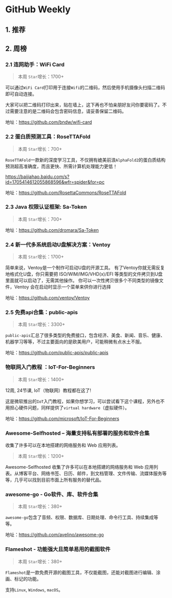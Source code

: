 # GitHub Weekly

## 1. 推荐


## 2. 周榜

### 2.1 连网助手：WiFi Card

> 本周 `Star`增长：1700+

可以通过`WiFi Card`打印用于连接`Wifi`的二维码，然后使用手机摄像头扫描二维码即可自动连接。

大家可以把二维码打印出来，贴在墙上，这下再也不怕亲朋好友问你要密码了。不过需要注意的是二维码会包含密码信息，请妥善保留二维码。

地址：https://github.com/bndw/wifi-card

### 2.2 蛋白质预测工具：RoseTTAFold

> 本周 `Star`增长：700+

`RoseTTAFold`一款新的深度学习工具，不仅拥有媲美前浪`AlphaFold2`的蛋白质结构预测超高准确度，而且更快、所需计算机处理能力更低！

https://baijiahao.baidu.com/s?id=1705414612055868596&wfr=spider&for=pc

地址：https://github.com/RosettaCommons/RoseTTAFold

### 2.3 Java 权限认证框架: Sa-Token

> 本周 `Star`增长：700+


地址：https://github.com/dromara/Sa-Token

### 2.4 新一代多系统启动U盘解决方案：Ventoy

> 本周 `Star`增长：1700+

简单来说，Ventoy是一个制作可启动U盘的开源工具。
有了Ventoy你就无需反复地格式化U盘，你只需要把 ISO/WIM/IMG/VHD(x)/EFI 等类型的文件拷贝到U盘里面就可以启动了，无需其他操作。
你可以一次性拷贝很多个不同类型的镜像文件，Ventoy 会在启动时显示一个菜单来供你进行选择

地址：https://github.com/ventoy/Ventoy

### 2.5 免费api合集：public-apis

> 本周 `Star`增长：3300+

`public-apis`汇总了很多类型的免费接口，包含经济、美食、新闻、音乐、健康、机器学习等等，不过主要面向的是欧美用户，可能稍微有点水土不服。


地址：https://github.com/public-apis/public-apis

### 物联网入门教程 ：IoT-For-Beginners

> 本周 `Star`增长：1400+

12周, 24节课, IoT（物联网）教程都在这了!

这是微软推出的`IoT`入门教程，如果你想学习，可以尝试看下这个课程，另外也不用担心硬件问题，同样提供了`virtual hardware`（虚拟硬件）。

地址：https://github.com/microsoft/IoT-For-Beginners

### Awesome-Selfhosted – 海量支持私有部署的服务和软件合集

收集了许多可以在本地搭建的网络服务和 Web 应用列表。

> 本周 `Star`增长：1200+

Awesome-Selfhosted 收集了许多可以在本地搭建的网络服务和 Web 应用列表。从博客平台、网络书签、日历、邮件，到文档管理、文件传输、流媒体服务等等，几乎可以找到目前市面上所有服务的替代品。

### awesome-go - Go软件、库、软件合集

> 本周 `Star`增长：380+

`awesome-go`包含了音频、权限、数据库、日期处理、命令行工具、持续集成等等。

地址：https://github.com/avelino/awesome-go

### Flameshot - 功能强大且简单易用的截图软件

> 本周 `Star`增长：380+

`Flameshot`是一款免费开源的截图工具，不仅能截图，还能对截图进行编辑、涂画、标记的功能。

支持`Linux`, `Windows`, `macOS`。



